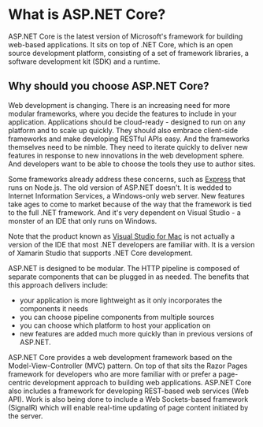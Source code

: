 # What is ASP.NET Core?

ASP.NET Core is the latest version of Microsoft's framework for building web-based applications. It sits on top of .NET Core, which is an open source development platform, consisting of a set of framework libraries, a software development kit (SDK) and a runtime.

## Why should you choose ASP.NET Core?

Web development is changing. There is an increasing need for more modular frameworks, where you decide the features to include in your application. Applications should be cloud-ready - designed to run on any platform and to scale up quickly. They should also embrace client-side frameworks and make developing RESTful APIs easy. And the frameworks themselves need to be nimble. They need to iterate quickly to deliver new features in response to new innovations in the web development sphere. And developers want to be able to choose the tools they use to author sites.

Some frameworks already address these concerns, such as [Express](https://expressjs.com/) that runs on Node.js. The old version of ASP.NET doesn't. It is wedded to Internet Information Services, a Windows-only web server. New features take ages to come to market because of the way that the framework is tied to the full .NET framework. And it's very dependent on Visual Studio - a monster of an IDE that only runs on Windows.

<div class="alert alert-info">

Note that the product known as [Visual Studio for Mac](https://docs.microsoft.com/en-us/visualstudio/mac/) is not actually a version of the IDE that most .NET developers are familiar with. It is a version of Xamarin Studio that supports .NET Core development.

</div>

ASP.NET is designed to be modular. The HTTP pipeline is composed of separate components that can be plugged in as needed. The benefits that this approach delivers include:

*   your application is more lightweight as it only incorporates the components it needs
*   you can choose pipeline components from multiple sources
*   you can choose which platform to host your application on
*   new features are added much more quickly than in previous versions of ASP.NET.

ASP.NET Core provides a web development framework based on the Model-View-Controller (MVC) pattern. On top of that sits the Razor Pages framework for developers who are more familiar with or prefer a page-centric development approach to building web applications. ASP.NET Core also includes a framework for developing REST-based web services (Web API). Work is also being done to include a Web Sockets-based framework (SignalR) which will enable real-time updating of page content initiated by the server.